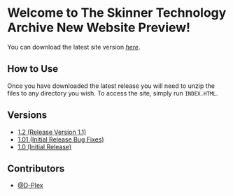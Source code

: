 # Welcome to The Skinner Technology Archive New Website Preview!

You can download the latest site version _[here](https://github.com/NeoSkin7/STAWebsite/releases/)_.

## How to Use

Once you have downloaded the latest release you will need to unzip the files to any directory you wish.
To access the site, simply run `INDEX.HTML`.

## Versions

* [1.2 (Release Version 1.1)](https://github.com/NeoSkin7/STAWebsite/releases/tag/1.1/)
* [1.01 (Initial Release Bug Fixes)](https://github.com/NeoSkin7/STAWebsite/releases/tag/1.01/)
* [1.0 (Initial Release)](https://github.com/NeoSkin7/STAWebsite/releases/tag/1.0/)

## Contributors

* [@D-Plex](https://github.com/D-Plex)
